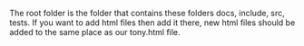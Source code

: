 The root folder is the folder that contains these folders docs, include, src, tests. 
If you want to add html files then add it there, new html files should be added to the same place as our tony.html file.

